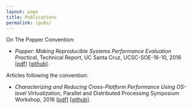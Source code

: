 ```yaml
---
layout: page
title: Publications
permalink: /pubs/
---
```


On The Popper Convention:

  * _Popper: Making Reproducible Systems Performance Evaluation 
    Practical_, Technical Report, UC Santa Cruz, 
    UCSC-SOE-16-10, 2016 \[[pdf][techreport]\] \[[github][poppergh]\].

Articles following the convention:

  * _Characterizing and Reducing Cross-Platform 
    Performance Using OS-level Virtualization_, Parallel and 
    Distributed Processing Symposium Workshop, 2016
    \[[pdf][varsyspdf]\] \[[github][varsysgh]\].


[techreport]: https://github.com/systemslab/popper-paper/raw/asplos17/paper/paper.pdf
[varsyspdf]: https://www.researchgate.net/profile/Ivo_Jimenez/publication/305871840_Characterizing_and_Reducing_Cross-Platform_Performance_Variability_Using_OS-Level_Virtualization/links/57d9736008ae5f03b49a071a.pdf
[varsysgh]: https://github.com/ivotron/varsys16
[poppergh]: https://github.com/systemslab/popper-paper/
